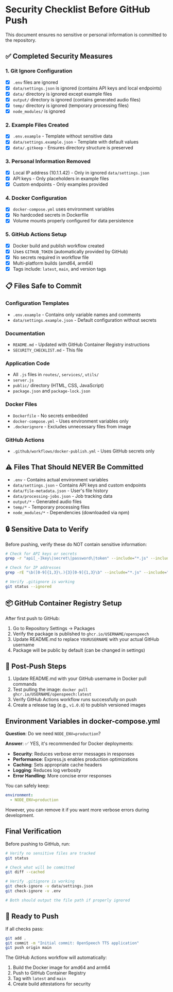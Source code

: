 # Security Checklist Before GitHub Push

This document ensures no sensitive or personal information is committed to the repository.

## ✅ Completed Security Measures

### 1. Git Ignore Configuration
- [x] `.env` files are ignored
- [x] `data/settings.json` is ignored (contains API keys and local endpoints)
- [x] `data/` directory is ignored except example files
- [x] `output/` directory is ignored (contains generated audio files)
- [x] `temp/` directory is ignored (temporary processing files)
- [x] `node_modules/` is ignored

### 2. Example Files Created
- [x] `.env.example` - Template without sensitive data
- [x] `data/settings.example.json` - Template with default values
- [x] `data/.gitkeep` - Ensures directory structure is preserved

### 3. Personal Information Removed
- [x] Local IP address (10.1.1.42) - Only in ignored `data/settings.json`
- [x] API keys - Only placeholders in example files
- [x] Custom endpoints - Only examples provided

### 4. Docker Configuration
- [x] `docker-compose.yml` uses environment variables
- [x] No hardcoded secrets in Dockerfile
- [x] Volume mounts properly configured for data persistence

### 5. GitHub Actions Setup
- [x] Docker build and publish workflow created
- [x] Uses `GITHUB_TOKEN` (automatically provided by GitHub)
- [x] No secrets required in workflow file
- [x] Multi-platform builds (amd64, arm64)
- [x] Tags include: `latest`, `main`, and version tags

## 📋 Files Safe to Commit

### Configuration Templates
- `.env.example` - Contains only variable names and comments
- `data/settings.example.json` - Default configuration without secrets

### Documentation
- `README.md` - Updated with GitHub Container Registry instructions
- `SECURITY_CHECKLIST.md` - This file

### Application Code
- All `.js` files in `routes/`, `services/`, `utils/`
- `server.js`
- `public/` directory (HTML, CSS, JavaScript)
- `package.json` and `package-lock.json`

### Docker Files
- `Dockerfile` - No secrets embedded
- `docker-compose.yml` - Uses environment variables only
- `.dockerignore` - Excludes unnecessary files from image

### GitHub Actions
- `.github/workflows/docker-publish.yml` - Uses GitHub secrets only

## ⚠️ Files That Should NEVER Be Committed

- `.env` - Contains actual environment variables
- `data/settings.json` - Contains API keys and custom endpoints
- `data/file-metadata.json` - User's file history
- `data/processing-jobs.json` - Job tracking data
- `output/*` - Generated audio files
- `temp/*` - Temporary processing files
- `node_modules/*` - Dependencies (downloaded via npm)

## 🔒 Sensitive Data to Verify

Before pushing, verify these do NOT contain sensitive information:

```bash
# Check for API keys or secrets
grep -r "api[_-]key\|secret\|password\|token" --include="*.js" --include="*.json" --exclude-dir=node_modules .

# Check for IP addresses
grep -rE "\b([0-9]{1,3}\.){3}[0-9]{1,3}\b" --include="*.js" --include="*.json" --exclude-dir=node_modules .

# Verify .gitignore is working
git status --ignored
```

## 📦 GitHub Container Registry Setup

After first push to GitHub:

1. Go to Repository Settings → Packages
2. Verify the package is published to `ghcr.io/USERNAME/openspeech`
3. Update README.md to replace `YOURUSERNAME` with your actual GitHub username
4. Package will be public by default (can be changed in settings)

## 🚀 Post-Push Steps

1. Update README.md with your GitHub username in Docker pull commands
2. Test pulling the image: `docker pull ghcr.io/USERNAME/openspeech:latest`
3. Verify GitHub Actions workflow runs successfully on push
4. Create a release tag (e.g., `v1.0.0`) to publish versioned images

## Environment Variables in docker-compose.yml

**Question**: Do we need `NODE_ENV=production`?

**Answer**: ✅ YES, it's recommended for Docker deployments:

- **Security**: Reduces verbose error messages in responses
- **Performance**: Express.js enables production optimizations
- **Caching**: Sets appropriate cache headers
- **Logging**: Reduces log verbosity
- **Error Handling**: More concise error responses

You can safely keep:
```yaml
environment:
  - NODE_ENV=production
```

However, you can remove it if you want more verbose errors during development.

## Final Verification

Before pushing to GitHub, run:

```bash
# Verify no sensitive files are tracked
git status

# Check what will be committed
git diff --cached

# Verify .gitignore is working
git check-ignore -v data/settings.json
git check-ignore -v .env

# Both should output the file path if properly ignored
```

## 🎉 Ready to Push

If all checks pass:

```bash
git add .
git commit -m "Initial commit: OpenSpeech TTS application"
git push origin main
```

The GitHub Actions workflow will automatically:
1. Build the Docker image for amd64 and arm64
2. Push to GitHub Container Registry
3. Tag with `latest` and `main`
4. Create build attestations for security
